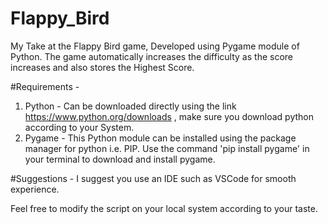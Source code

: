 # Flappy_Bird
My Take at the Flappy Bird game, Developed using Pygame module of Python. 
The game automatically increases the difficulty as the score increases and also stores the Highest Score.

#Requirements - 
1. Python - Can be downloaded directly using the link https://www.python.org/downloads , make sure you download python according to your System.
2. Pygame - This Python module can be installed using the package manager for python i.e. PIP. Use the command 'pip install pygame' in your terminal to download and install pygame.

#Suggestions - 
I suggest you use an IDE such as VSCode for smooth experience. 

Feel free to modify the script on your local system according to your taste.
